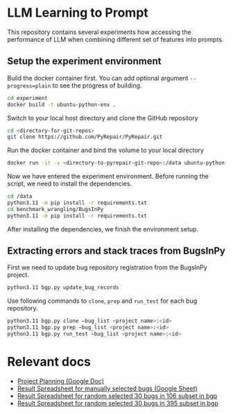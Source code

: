 # LLM Learning to Prompt
This repository contains several experiments how accessing the performance of LLM when combining different set of features into prompts.

## Setup the experiment environment

Build the docker container first. You can add optional argument `--progress=plain` to see the progress of building.

```bash
cd experiment
docker build -t ubuntu-python-env .
```

Switch to your local host directory and clone the GitHub repository

```bash
cd <directory-for-git-repos>
git clone https://github.com/PyRepair/PyRepair.git
```

Run the docker container and bind the volume to your local directory

```bash
docker run -it -v <directory-to-pyrepair-git-repo>:/data ubuntu-python-env
```

Now we have entered the experiment environment. Before running the script, we need to install the dependencies.

```bash
cd /data
python3.11 -m pip install -r requirements.txt
cd benchmark_wrangling/BugsInPy
python3.11 -m pip install -r requirements.txt
```

After installing the dependencies, we finish the environment setup.

## Extracting errors and stack traces from BugsInPy

First we need to update bug repository registration from the BugsInPy project.

```bash
python3.11 bgp.py update_bug_records
```

Use following commands to `clone`, `prep` and `run_test` for each bug repository.
```bash
python3.11 bgp.py clone —bug_list <project name>:<id>
python3.11 bgp.py prep —bug_list <project name>:<id>
python3.11 bgp.py run_test —bug_list <project name>:<id>
```

# Relevant docs

- [Project Planning (Google Doc)](https://docs.google.com/document/d/1XVV7IkuQQ8rD3oK32kgK2NNJ0A5LC93uxbUYW7T9TGg/edit?usp=sharing)
- [Result Spreadsheet for manually selected bugs (Google Sheet)](https://docs.google.com/spreadsheets/d/1XYWpsnhUVL7p8IS9K6jc1vadp2cirJ5O7VIA-F8hCH8/edit?usp=sharing)
- [Result Spreadsheet for random selected 30 bugs in 106 subset in bgp](https://docs.google.com/spreadsheets/d/1YBWC5g7Or081PAXBJg5UFxidwlLGj6hWCl7MMVbrugo/edit?usp=sharing)
- [Result Spreadsheet for random selected 30 bugs in 395 subset in bgp](https://docs.google.com/spreadsheets/d/100q3GdNcR0SfvsLZoskePINhFVXp8jx1bY5IbZzf6rs/edit?usp=sharing)
